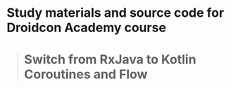 # Study materials and source code for **Droidcon Academy** course 
> # Switch from RxJava to Kotlin Coroutines and Flow  

